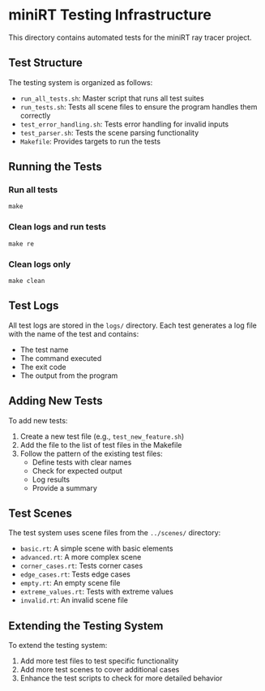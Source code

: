 # miniRT Testing Infrastructure

This directory contains automated tests for the miniRT ray tracer project.

## Test Structure

The testing system is organized as follows:

- `run_all_tests.sh`: Master script that runs all test suites
- `run_tests.sh`: Tests all scene files to ensure the program handles them correctly
- `test_error_handling.sh`: Tests error handling for invalid inputs
- `test_parser.sh`: Tests the scene parsing functionality
- `Makefile`: Provides targets to run the tests

## Running the Tests

### Run all tests
```
make
```

### Clean logs and run tests
```
make re
```

### Clean logs only
```
make clean
```

## Test Logs

All test logs are stored in the `logs/` directory. Each test generates a log file with the name of the test and contains:

- The test name
- The command executed
- The exit code
- The output from the program

## Adding New Tests

To add new tests:

1. Create a new test file (e.g., `test_new_feature.sh`)
2. Add the file to the list of test files in the Makefile
3. Follow the pattern of the existing test files:
   - Define tests with clear names
   - Check for expected output
   - Log results
   - Provide a summary

## Test Scenes

The test system uses scene files from the `../scenes/` directory:

- `basic.rt`: A simple scene with basic elements
- `advanced.rt`: A more complex scene
- `corner_cases.rt`: Tests corner cases
- `edge_cases.rt`: Tests edge cases
- `empty.rt`: An empty scene file
- `extreme_values.rt`: Tests with extreme values
- `invalid.rt`: An invalid scene file

## Extending the Testing System

To extend the testing system:

1. Add more test files to test specific functionality
2. Add more test scenes to cover additional cases
3. Enhance the test scripts to check for more detailed behavior
